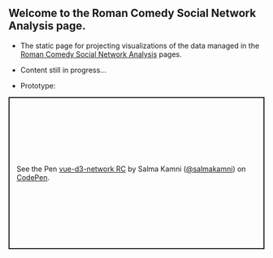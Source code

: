 ## Welcome to the Roman Comedy Social Network Analysis page.

* The static page for projecting visualizations of the data managed in the [Roman Comedy Social Network Analysis](https://github.com/ancient-drama-SNA/Roman_Comedy-SNA) pages.


* Content still in progress...

* Prototype:

<p class="codepen" data-height="300" data-default-tab="html,result" data-slug-hash="QWvzXQW" data-user="salmakamni" style="height: 300px; box-sizing: border-box; display: flex; align-items: center; justify-content: center; border: 2px solid; margin: 1em 0; padding: 1em;">
  <span>See the Pen <a href="https://codepen.io/salmakamni/pen/QWvzXQW">
  vue-d3-network RC</a> by Salma Kamni (<a href="https://codepen.io/salmakamni">@salmakamni</a>)
  on <a href="https://codepen.io">CodePen</a>.</span>
</p>

<script async src="https://cpwebassets.codepen.io/assets/embed/ei.js"></script>

